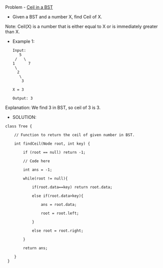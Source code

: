 Problem - [Ceil in a BST](https://practice.geeksforgeeks.org/problems/implementing-ceil-in-bst/1)

- Given a BST and a number X, find Ceil of X.

Note: Ceil(X) is a number that is either equal to X or is immediately greater than X.

- Example 1:

      Input:
         5
       /   \
      1      7
       \
        2 
         \
          3

      X = 3

      Output: 3

Explanation: We find 3 in BST, so ceil
of 3 is 3.

- SOLUTION:

```
class Tree {

    // Function to return the ceil of given number in BST.

    int findCeil(Node root, int key) {

        if (root == null) return -1;

        // Code here

        int ans = -1;

        while(root != null){

            if(root.data==key) return root.data;

            else if(root.data>key){

                ans = root.data;

                root = root.left;

            }

            else root = root.right;

        }

        return ans;

    }
 }
```
  
